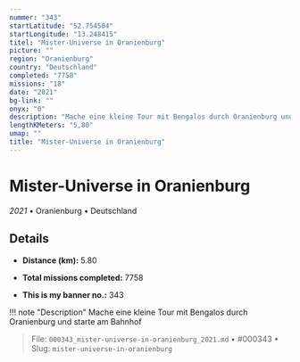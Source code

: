 ```yaml
---
nummer: "343"
startLatitude: "52.754504"
startLongitude: "13.248415"
titel: "Mister-Universe in Oranienburg"
picture: ""
region: "Oranienburg"
country: "Deutschland"
completed: "7758"
missions: "18"
date: "2021"
bg-link: ""
onyx: "0"
description: "Mache eine kleine Tour mit Bengalos durch Oranienburg und starte am Bahnhof"
lengthKMeters: "5,80"
umap: ""
title: "Mister-Universe in Oranienburg"
---
```

# Mister-Universe in Oranienburg

*2021* • Oranienburg • Deutschland



## Details
- **Distance (km):** 5.80

- **Total missions completed:** 7758
- **This is my banner no.:** 343


!!! note "Description"
    Mache eine kleine Tour mit Bengalos durch Oranienburg und starte am Bahnhof




> File: `000343_mister-universe-in-oranienburg_2021.md` • #000343 • Slug: `mister-universe-in-oranienburg`
